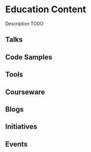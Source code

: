 # Education Content

Description TODO

## Talks

## Code Samples

## Tools

## Courseware

## Blogs

## Initiatives

## Events
